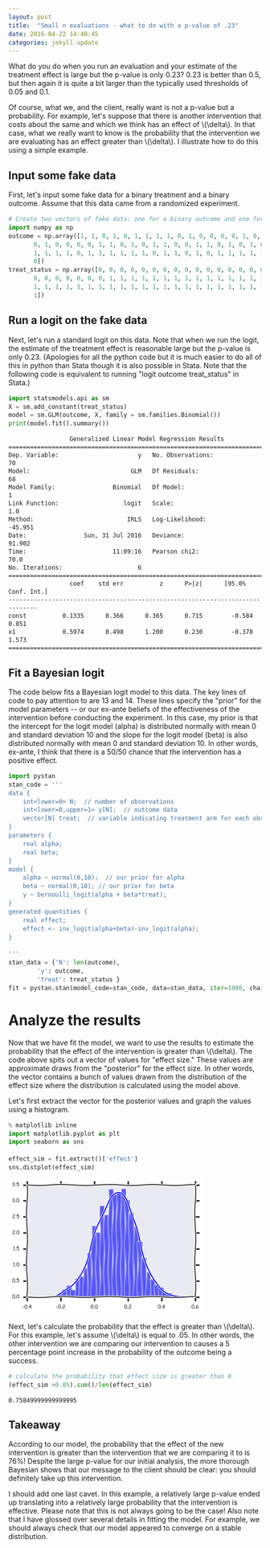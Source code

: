 ```yaml
---
layout: post
title:  "Small n evaluations - what to do with a p-value of .23"
date: 2016-04-22 14:40:45
categories: jekyll update
---
```


What do you do when you run an evaluation and your estimate of the treatment effect is large but the p-value is only 0.23? 0.23 is better than 0.5, but then again it is quite a bit larger than the typically used thresholds of 0.05 and 0.1. 

Of course, what we, and the client, really want is not a p-value but a probability.  For example, let's suppose that there is another intervention that costs about the same and which we think has an effect of \\(\delta\\).  In that case, what we really want to know is the probability that the intervention we are evaluating has an effect greater than \\(\delta\\). I illustrate how to do this using a simple example.


## Input some fake data
First, let's input some fake data for a binary treatment and a binary outcome. Assume that this data came from a randomized experiment.

```python
# Create two vectors of fake data: one for a binary outcome and one for a binary treatment
import numpy as np
outcome = np.array([1, 1, 0, 1, 0, 1, 1, 1, 1, 0, 1, 0, 0, 0, 0, 1, 0, 1, 1, 1, 1, 0, 1,
       0, 1, 0, 0, 0, 0, 1, 1, 0, 1, 0, 1, 1, 0, 0, 1, 1, 0, 1, 0, 1, 0, 0,
       1, 1, 1, 1, 0, 1, 1, 1, 1, 1, 1, 0, 1, 1, 0, 1, 0, 1, 1, 1, 1, 1, 1,
       0])
treat_status = np.array([0, 0, 0, 0, 0, 0, 0, 0, 0, 0, 0, 0, 0, 0, 0, 0, 0, 0, 0, 0, 0, 0, 0,
       0, 0, 0, 0, 0, 0, 0, 1, 1, 1, 1, 1, 1, 1, 1, 1, 1, 1, 1, 1, 1, 1, 1,
       1, 1, 1, 1, 1, 1, 1, 1, 1, 1, 1, 1, 1, 1, 1, 1, 1, 1, 1, 1, 1, 1, 1,
       1])
```

## Run a logit on the fake data
Next, let's run a standard logit on this data. Note that when we run the logit, the estimate of the treatment effect is reasonable large but the p-value is only 0.23.  (Apologies for all the python code but it is much easier to do all of this in python than Stata though it is also possible in Stata. Note that the following code is equivalent to running "logit outcome treat_status" in Stata.)


```python
import statsmodels.api as sm
X = sm.add_constant(treat_status)
model = sm.GLM(outcome, X, family = sm.families.Binomial())
print(model.fit().summary())
```

                     Generalized Linear Model Regression Results                  
    ==============================================================================
    Dep. Variable:                      y   No. Observations:                   70
    Model:                            GLM   Df Residuals:                       68
    Model Family:                Binomial   Df Model:                            1
    Link Function:                  logit   Scale:                             1.0
    Method:                          IRLS   Log-Likelihood:                -45.951
    Date:                Sun, 31 Jul 2016   Deviance:                       91.902
    Time:                        11:09:16   Pearson chi2:                     70.0
    No. Iterations:                     6                                         
    ==============================================================================
                     coef    std err          z      P>|z|      [95.0% Conf. Int.]
    ------------------------------------------------------------------------------
    const          0.1335      0.366      0.365      0.715        -0.584     0.851
    x1             0.5974      0.498      1.200      0.230        -0.378     1.573
    ==============================================================================


## Fit a Bayesian logit
The code below fits a Bayesian logit model to this data.  The key lines of code to pay attention to are 13 and 14. These lines specify the "prior" for the model parameters -- or our ex-ante beliefs of the effectiveness of the intervention before conducting the experiment.  In this case, my prior is that the intercept for the logit model (alpha) is distributed normally with mean 0 and standard deviation 10 and the slope for the logit model (beta) is also distributed normally with mean 0 and standard deviation 10.  In other words, ex-ante, I think that there is a 50/50 chance that the intervention has a positive effect.  


```python
import pystan
stan_code = '''
data {
    int<lower=0> N;  // number of observations
    int<lower=0,upper=1> y[N];  // outcome data
    vector[N] treat;  // variable indicating treatment arm for each observation
}
parameters {
    real alpha;
    real beta;
}
model {
    alpha ~ normal(0,10);  // our prior for alpha
    beta ~ normal(0,10); // our prior for beta
    y ~ bernoulli_logit(alpha + beta*treat);
}    
generated quantities {
    real effect;
    effect <- inv_logit(alpha+beta)-inv_logit(alpha);
}

'''
stan_data = {'N': len(outcome),
        'y': outcome,
        'treat': treat_status }
fit = pystan.stan(model_code=stan_code, data=stan_data, iter=1000, chains=4)
```

# Analyze the results
Now that we have fit the model, we want to use the results to estimate the probability that the effect of the intervention is greater than \\(\delta\\).  The code above spits out a vector of values for "effect size." These values are approximate draws from the "posterior" for the effect size.  In other words, the vector contains a bunch of values drawn from the distribution of the effect size where the distribution is calculated using the model above. 

Let's first extract the vector for the posterior values and graph the values using a histogram. 


```python
% matplotlib inline
import matplotlib.pyplot as plt
import seaborn as sns

effect_sim = fit.extract()['effect']
sns.distplot(effect_sim)
```

![](/assets/dist_effect_size.png)


Next, let's calculate the probability that the effect is greater than \\(\delta\\).  For this example, let's assume \\(\delta\\) is equal to .05.  In other words, the other intervention we are comparing our intervention to causes a 5 percentage point increase in the probability of the outcome being a success. 


```python
# calculate the probability that effect size is greater than 0
(effect_sim >0.05).sum()/len(effect_sim)
```




    0.75849999999999995



## Takeaway
According to our model, the probability that the effect of the new intervention is greater than the intervention that we are comparing it to is 76%! Despite the large p-value for our initial analysis, the more thorough Bayesian shows that our message to the client should be clear: you should definitely take up this intervention.  

I should add one last cavet. In this example, a relatively large p-value ended up translating into a relatively large probability that the intervention is effective.  Please note that this is not always going to be the case!  Also note that I have glossed over several details in fitting the model.  For example, we should always check that our model appeared to converge on a stable distribution. 
